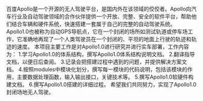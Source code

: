 
百度Apollo是一个开源的无人驾驶平台，是国内外在该领域的佼佼者。Apollo向汽车行业及自动驾驶领域的合作伙伴提供一个开放、完整、安全的软件平台，帮助他们结合车辆和硬件系统，快速搭建一套属于自己的完整的自动驾驶系统。
Apollo1.0也被称为自动GPS导航点，它在一个封闭的场所如测试轨道或停车场工作，它准确地再现了一个人类驾驶员在一个封闭的、平坦的地面上行驶的轨迹和轨迹的速度。 
本项目主要工作是对Apollo1.0进行研究并进行实车部署，工作内容为：
 1.学习Apollo1.0的体系结构，撰写Apollo1.0体系结构说明文档。
 2.翻译指导文档，以便日后查阅。
 3.记录会把搭建过程中遇到的问题，并提供解决方案文档。
 4.按照modules中模块化划分，撰写每一模块的代码说明，包括该模块的作用，主要数据处理函数，输入输出接口，关键技术等。
 5.撰写Apollo1.0软硬件构建文档。
 6.撰写Apollo1.0搭建的详细过程。
 希望我们共同努力，实现了Apollo1.0封闭场地无人驾驶。


